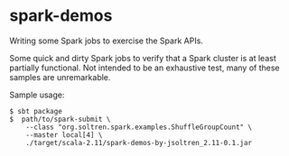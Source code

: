 # spark-demos
Writing some Spark jobs to exercise the Spark APIs.

Some quick and dirty Spark jobs to verify that a Spark cluster is
at least partially functional. Not intended to be an exhaustive test,
many of these samples are unremarkable.

Sample usage:

    $ sbt package
    $  path/to/spark-submit \
        --class "org.soltren.spark.examples.ShuffleGroupCount" \
        --master local[4] \
        ./target/scala-2.11/spark-demos-by-jsoltren_2.11-0.1.jar

